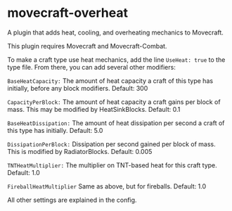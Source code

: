 # movecraft-overheat
A plugin that adds heat, cooling, and overheating mechanics to Movecraft.

This plugin requires Movecraft and Movecraft-Combat.

To make a craft type use heat mechanics, add the line ``UseHeat: true`` to the type file. From there, you can add several other modifiers:

``BaseHeatCapacity:`` The amount of heat capacity a craft of this type has initially, before any block modifiers. Default: 300

``CapacityPerBlock:`` The amount of heat capacity a craft gains per block of mass. This may be modified by HeatSinkBlocks. Default: 0.1

``BaseHeatDissipation:`` The amount of heat dissipation per second a craft of this type has initially. Default: 5.0

``DissipationPerBlock:`` Dissipation per second gained per block of mass. This is modified by RadiatorBlocks. Default: 0.005

``TNTHeatMultiplier:`` The multiplier on TNT-based heat for this craft type. Default: 1.0

``FireballHeatMultiplier`` Same as above, but for fireballs. Default: 1.0

All other settings are explained in the config.
